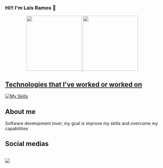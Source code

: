 ### Hi!! I'm Laís Ramos 👋

<div align="center">
  <a href="https://github.com/laisramos123">
  <img height="180em" src="https://github-readme-stats.vercel.app/api?username=laisramos123&show_icons=true&theme=dracula&count_private=true"/>
  <img height="180em" src="https://github-readme-stats.vercel.app/api/top-langs/?username=laisramos123&layout=compact&langs_count=7&theme=dracula"/>
</div>
  
## Technologies that I've worked or worked on
 
  [![My Skills](https://skillicons.dev/icons?i=java,kotlin,kafka,postgresql,golang,git,kubernetes,c,docker,aws,gcp,maven,postman,linux&theme=light)](https://skillicons.dev)
          
          
   
          
   
  
</div>

## About me
 
  Software development lover, my goal is improve my skills and overcome my capabilities

## Social medias
  <br>
  <div>
  <a href="https://www.linkedin.com/in/laís-ramos-barbosa-027405228/" target="_blank"><img src="https://img.shields.io/badge/-LinkedIn-%230077B5?style=for-the-badge&logo=linkedin&logoColor=white" target="_blank"></a> 
